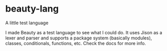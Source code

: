 # beauty-lang
A little test language

I made Beauty as a test language to see what I could do. It uses Jison as a lexer and parser and supports a package system (basically modules), classes, conditionals, functions, etc. Check the docs for more info.

